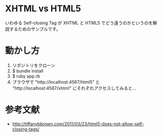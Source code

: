 # XHTML vs HTML5

いわゆる Self-closing Tag が XHTML と HTML5 でどう違うのかというのを解説するためのサンプルです。

# 動かし方

1. リポジトリをクローン
2. $ bundle install
3. $ ruby app.rb
4. ブラウザで "http://localhost:4567/html5" と "http://localhost:4567/xhtml" にそれぞれアクセスしてみると…

# 参考文献

- http://tiffanybbrown.com/2011/03/23/html5-does-not-allow-self-closing-tags/
